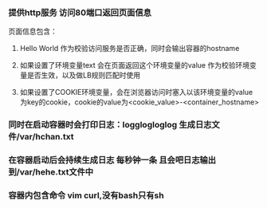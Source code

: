 ### 提供http服务 访问80端口返回页面信息

页面信息包含：

1. Hello World  作为校验访问服务是否正确，同时会输出容器的hostname

2. 如果设置了环境变量text 会在页面返回这个环境变量的value 作为校验环境变量是否生效，以及做LB规则匹配时使用

3. 如果设置了COOKIE环境变量，会在浏览器访问时塞入以该环境变量的value为key的cookie，cookie的value为<cookie_value>-<container_hostname>

### 同时在启动容器时会打印日志：logglogloglog 生成日志文件/var/hchan.txt

### 在容器启动后会持续生成日志 每秒钟一条 且会吧日志输出到/var/hehe.txt文件中

### 容器内包含命令 vim curl,没有bash只有sh
